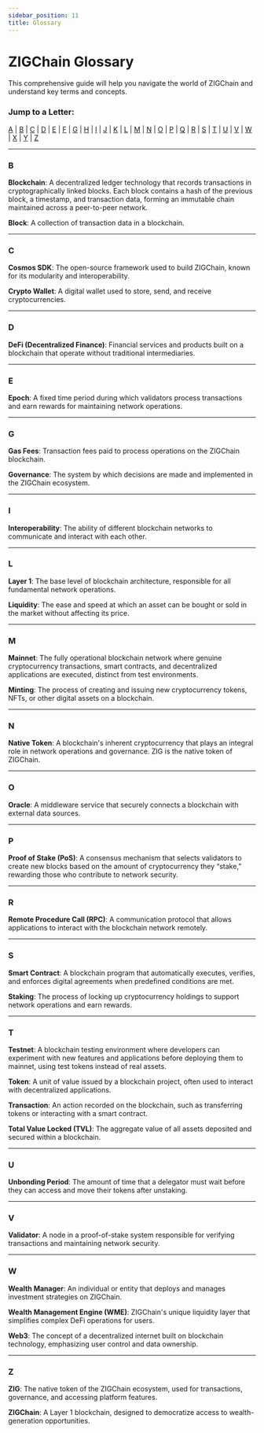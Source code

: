 ```yaml
---
sidebar_position: 11
title: Glossary
---
```


# ZIGChain Glossary

This comprehensive guide will help you navigate the world of ZIGChain and understand key terms and concepts.

### Jump to a Letter:

[A](#a) | [B](#b) | [C](#c) | [D](#d) | [E](#e) | [F](#f) | [G](#g) | [H](#h) | [I](#i) | [J](#j) | [K](#k) | [L](#l) | [M](#m) | [N](#n) | [O](#o) | [P](#p) | [Q](#q) | [R](#r) | [S](#s) | [T](#t) | [U](#u) | [V](#v) | [W](#w) | [X](#x) | [Y](#y) | [Z](#z)

---

### **B**

**Blockchain**: A decentralized ledger technology that records transactions in cryptographically linked blocks. Each block contains a hash of the previous block, a timestamp, and transaction data, forming an immutable chain maintained across a peer-to-peer network.

**Block**: A collection of transaction data in a blockchain.

---

### **C**

**Cosmos SDK**: The open-source framework used to build ZIGChain, known for its modularity and interoperability.

**Crypto Wallet**: A digital wallet used to store, send, and receive cryptocurrencies.

---

### **D**

**DeFi (Decentralized Finance)**: Financial services and products built on a blockchain that operate without traditional intermediaries.

---

### **E**

**Epoch**: A fixed time period during which validators process transactions and earn rewards for maintaining network operations.

---

### **G**

**Gas Fees**: Transaction fees paid to process operations on the ZIGChain blockchain.

**Governance**: The system by which decisions are made and implemented in the ZIGChain ecosystem.

---

### **I**

**Interoperability**: The ability of different blockchain networks to communicate and interact with each other.

---

### **L**

**Layer 1**: The base level of blockchain architecture, responsible for all fundamental network operations.

**Liquidity**: The ease and speed at which an asset can be bought or sold in the market without affecting its price.

---

### **M**

**Mainnet**: The fully operational blockchain network where genuine cryptocurrency transactions, smart contracts, and decentralized applications are executed, distinct from test environments.

**Minting**: The process of creating and issuing new cryptocurrency tokens, NFTs, or other digital assets on a blockchain.

---

### **N**

**Native Token**: A blockchain's inherent cryptocurrency that plays an integral role in network operations and governance. ZIG is the native token of ZIGChain.

---

### **O**

**Oracle**: A middleware service that securely connects a blockchain with external data sources.

---

### **P**

**Proof of Stake (PoS)**: A consensus mechanism that selects validators to create new blocks based on the amount of cryptocurrency they “stake,” rewarding those who contribute to network security.

---

### **R**

**Remote Procedure Call (RPC)**: A communication protocol that allows applications to interact with the blockchain network remotely.

---

### **S**

**Smart Contract**: A blockchain program that automatically executes, verifies, and enforces digital agreements when predefined conditions are met.

**Staking**: The process of locking up cryptocurrency holdings to support network operations and earn rewards.

---

### **T**

**Testnet**: A blockchain testing environment where developers can experiment with new features and applications before deploying them to mainnet, using test tokens instead of real assets.

**Token**: A unit of value issued by a blockchain project, often used to interact with decentralized applications.

**Transaction**: An action recorded on the blockchain, such as transferring tokens or interacting with a smart contract.

**Total Value Locked (TVL)**: The aggregate value of all assets deposited and secured within a blockchain.

---

### **U**

**Unbonding Period**: The amount of time that a delegator must wait before they can access and move their tokens after unstaking.

---

### **V**

**Validator**: A node in a proof-of-stake system responsible for verifying transactions and maintaining network security.

---

### **W**

**Wealth Manager**: An individual or entity that deploys and manages investment strategies on ZIGChain.

**Wealth Management Engine (WME)**: ZIGChain's unique liquidity layer that simplifies complex DeFi operations for users.

**Web3**: The concept of a decentralized internet built on blockchain technology, emphasizing user control and data ownership.

---

### **Z**

**ZIG**: The native token of the ZIGChain ecosystem, used for transactions, governance, and accessing platform features.

**ZIGChain**: A Layer 1 blockchain, designed to democratize access to wealth-generation opportunities.
